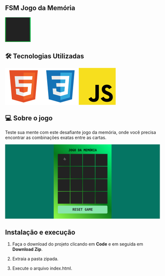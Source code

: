 ## FSM Jogo da Memória

<img src="src/assets/images/game-logo.gif" alt="Jogo da memória" title="Jogo da memória" height="80" />

## 🛠 Tecnologias Utilizadas

<div style="display: flex;">

<img src="src/assets/images/logos/html.svg" alt="HTML logo" title="HTML" />

<img src="src/assets/images/logos/css.svg" alt="CSS logo" title="CSS" />

<img src="src/assets/images/logos/javascript.svg" alt="Javascript logo" title="Javascript"/>

</div>

## 💻 Sobre o jogo

<p style="margin-top:8px">Teste sua mente com este desafiante jogo da memória, onde você precisa encontrar as combinações exatas entre as cartas.</p>

![Gameplay](src/assets/images/gameplay.gif)

## Instalação e execução

1. Faça o download do projeto clicando em **Code** e em seguida em **Download Zip**.

2. Extraia a pasta zipada.

3. Execute o arquivo index.html.

